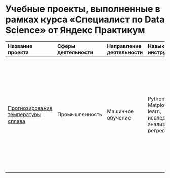 # Учебные проекты, выполненные в рамках курса «‎Специалист по Data Science» от Яндекс Практикум

| Название проекта | Сферы деятельности | Направление деятельности | Навыки и инструменты | Описание проекта |
| :-------------------- | :--------------------- |:----------------------------|:----------------------------|:----------------------------|
| [Прогнозирование температуры сплава](https://github.com/alexandra-hoffmann-ds/ds-yandex-projects/tree/main/final_project) | Промышленность | Машинное обучение | Python, Pandas, Matplotlib, Scikit-learn, исследовательский анализ данных, регрессия | Для оптимизации производственных расходов металлургический комбинат решил уменьшить потребление электроэнергии на этапе обработки стали. Задачей исследования является построение модели, предсказыающей температуру стали |
